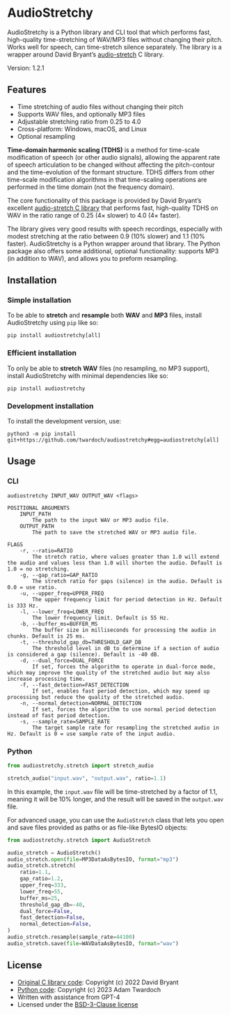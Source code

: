 # AudioStretchy

AudioStretchy is a Python library and CLI tool that which performs fast, high-quality time-stretching of WAV/MP3 files without changing their pitch. Works well for speech, can time-stretch silence separately. The library is a wrapper around David Bryant’s [audio-stretch](https://github.com/dbry/audio-stretch) C library. 

Version: 1.2.1

## Features

- Time stretching of audio files without changing their pitch
- Supports WAV files, and optionally MP3 files
- Adjustable stretching ratio from 0.25 to 4.0
- Cross-platform: Windows, macOS, and Linux
- Optional resampling

**Time-domain harmonic scaling (TDHS)** is a method for time-scale modification of speech (or other audio signals), allowing the apparent rate of speech articulation to be changed without affecting the pitch-contour and the time-evolution of the formant structure. TDHS differs from other time-scale modification algorithms in that time-scaling operations are performed in the time domain (not the frequency domain).

The core functionality of this package is provided by David Bryant’s excellent [audio-stretch C library](https://github.com/dbry/audio-stretch) that performs fast, high-quality TDHS on WAV in the ratio range of 0.25 (4× slower) to 4.0 (4× faster). 

The library gives very good results with speech recordings, especially with modest stretching at the ratio between 0.9 (10% slower) and 1.1 (10% faster). AudioStretchy is a Python wrapper around that library. The Python package also offers some additional, optional functionality: supports MP3 (in addition to WAV), and allows you to preform resampling.

## Installation

### Simple installation

To be able to **stretch** and **resample** both **WAV** and **MP3** files, install AudioStretchy using `pip` like so:

```
pip install audiostretchy[all]
```

### Efficient installation

To only be able to **stretch** **WAV** files (no resampling, no MP3 support), install AudioStretchy with minimal dependencies like so: 

```
pip install audiostretchy
```

### Development installation

To install the development version, use:

```
python3 -m pip install git+https://github.com/twardoch/audiostretchy#egg=audiostretchy[all]
```

## Usage

### CLI

```
audiostretchy INPUT_WAV OUTPUT_WAV <flags>

POSITIONAL ARGUMENTS
    INPUT_PATH
        The path to the input WAV or MP3 audio file.
    OUTPUT_PATH
        The path to save the stretched WAV or MP3 audio file.

FLAGS
    -r, --ratio=RATIO
        The stretch ratio, where values greater than 1.0 will extend the audio and values less than 1.0 will shorten the audio. Default is 1.0 = no stretching.
    -g, --gap_ratio=GAP_RATIO
        The stretch ratio for gaps (silence) in the audio. Default is 0.0 = use ratio.
    -u, --upper_freq=UPPER_FREQ
        The upper frequency limit for period detection in Hz. Default is 333 Hz.
    -l, --lower_freq=LOWER_FREQ
        The lower frequency limit. Default is 55 Hz.
    -b, --buffer_ms=BUFFER_MS
        The buffer size in milliseconds for processing the audio in chunks. Default is 25 ms.
    -t, --threshold_gap_db=THRESHOLD_GAP_DB
        The threshold level in dB to determine if a section of audio is considered a gap (silence). Default is -40 dB.
    -d, --dual_force=DUAL_FORCE
        If set, forces the algorithm to operate in dual-force mode, which may improve the quality of the stretched audio but may also increase processing time.
    -f, --fast_detection=FAST_DETECTION
        If set, enables fast period detection, which may speed up processing but reduce the quality of the stretched audio.
    -n, --normal_detection=NORMAL_DETECTION
        If set, forces the algorithm to use normal period detection instead of fast period detection.
    -s, --sample_rate=SAMPLE_RATE
        The target sample rate for resampling the stretched audio in Hz. Default is 0 = use sample rate of the input audio.
```

### Python

```python
from audiostretchy.stretch import stretch_audio

stretch_audio("input.wav", "output.wav", ratio=1.1)
```

In this example, the `input.wav` file will be time-stretched by a factor of 1.1, meaning it will be 10% longer, and the result will be saved in the `output.wav` file.

For advanced usage, you can use the `AudioStretch` class that lets you open and save files provided as paths or as file-like BytesIO objects: 

```python
from audiostretchy.stretch import AudioStretch

audio_stretch = AudioStretch()
audio_stretch.open(file=MP3DataAsBytesIO, format="mp3")
audio_stretch.stretch(
    ratio=1.1,
    gap_ratio=1.2,
    upper_freq=333,
    lower_freq=55,
    buffer_ms=25,
    threshold_gap_db=-40,
    dual_force=False,
    fast_detection=False,
    normal_detection=False,
)
audio_stretch.resample(sample_rate=44100)
audio_stretch.save(file=WAVDataAsBytesIO, format="wav")
```


## License

- [Original C library code](https://github.com/dbry/audio-stretch): Copyright (c) 2022 David Bryant
- [Python code](https://github.com/twardoch/audiostretchy): Copyright (c) 2023 Adam Twardoch
- Written with assistance from GPT-4
- Licensed under the [BSD-3-Clause license](./LICENSE.txt)
